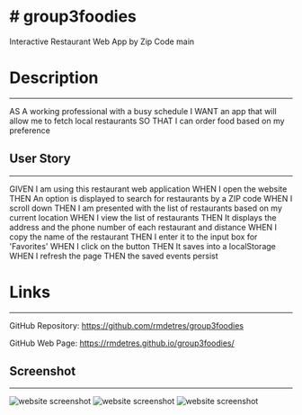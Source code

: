 # # group3foodies

Interactive Restaurant Web App by Zip Code
main

# Description

---

AS A working professional with a busy schedule
I WANT an app that will allow me to fetch local restaurants
SO THAT I can order food based on my preference

## User Story

---

GIVEN I am using this restaurant web application
WHEN I open the website
THEN An option is displayed to search for restaurants by a ZIP code
WHEN I scroll down
THEN I am presented with the list of restaurants based on my current location
WHEN I view the list of restaurants
THEN It displays the address and the phone number of each restaurant and distance
WHEN I copy the name of the restaurant
THEN I enter it to the input box for 'Favorites'
WHEN I click on the button
THEN It saves into a localStorage
WHEN I refresh the page
THEN the saved events persist

# Links

---

GitHub Repository: https://github.com/rmdetres/group3foodies

GitHub Web Page: https://rmdetres.github.io/group3foodies/

## Screenshot

---

![website screenshot](./assets/images/screenshot1.png)
![website screenshot](./assets/images/screenshot.png)
![website screenshot](./assets/images/screenshot2.png)
